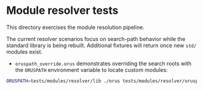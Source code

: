 # Module resolver tests

This directory exercises the module resolution pipeline.

The current resolver scenarios focus on search-path behavior while the standard
library is being rebuilt. Additional fixtures will return once new `std/`
modules exist.

* `oruspath_override.orus` demonstrates overriding the search roots with the
  `ORUSPATH` environment variable to locate custom modules:

```sh
ORUSPATH=tests/modules/resolver/lib ./orus tests/modules/resolver/oruspath_override.orus
```
